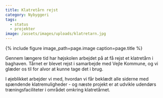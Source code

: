 ```yaml
---
title: Klatretårn rejst
category: Nybyggeri
tags:
  - status
  - projekter
image: /assets/images/uploads/klatretarn.jpg
---
```


{% include figure image_path=page.image caption=page.title %}

Gennem længere tid har højskolen arbejdet på at få rejst et klatretårn i baghaven. Tårnet er blevet rejst i samarbejde med Vejle Kommune, og vi glæder os til for alvor at kunne tage det i brug.

I øjeblikket arbejder vi med, hvordan vi får beklædt alle siderne med spændende klatremuligheder - og næste projekt er at udvikle udendørs træningsfaciliteter i området omkring klatretårnet.
